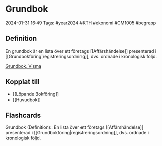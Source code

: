 # Grundbok

2024-01-31 16:49
Tags: #year2024 #KTH #ekonomi #CM1005 #begrepp

## Definition

En grundbok är en lista över ett företags [[Affärshändelse]] presenterad i [[Grundbokföring|registreringsordning]], dvs. ordnade i kronologisk följd.

[Grundbok, Visma](https://vismaspcs.se/ekonomiska-termer/vad-ar-grundbok)

## Kopplat till

- [[Löpande Bokföring]]
- [[Huvudbok]]

## Flashcards

Grundbok (Definition):: En lista över ett företags [[Affärshändelse]] presenterad i [[Grundbokföring|registreringsordning]], dvs. ordnade i kronologisk följd.
<!--SR:!2024-02-05,3,250!2024-02-06,4,270-->
